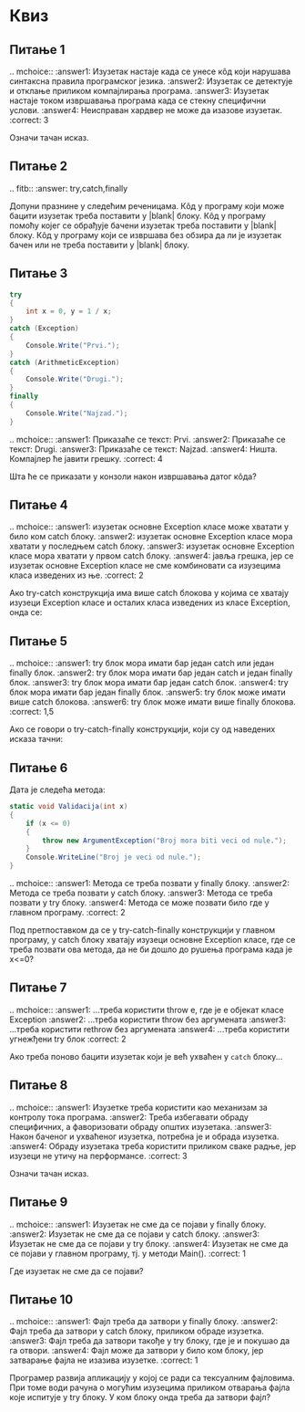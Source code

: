 # Квиз

## Питање 1

.. mchoice::
   :answer1: Изузетак настаје када се унесе кôд који нарушава синтаксна правила програмског језика.
   :answer2: Изузетак се детектује и отклање приликом компајлирања програма.
   :answer3: Изузетак настаје током извршавања програма када се стекну специфични услови.
   :answer4: Неисправан хардвер не може да изазове изузетак.
   :correct: 3

   Означи тачан исказ.

## Питање 2

.. fitb::
   :answer: try,catch,finally

   Допуни празнине у следећим реченицама. Кôд у програму који може бацити изузетак
   треба поставити у |blank| блоку. Кôд у програму помоћу којег се обрађује бачени
   изузетак треба поставити у |blank| блоку. Кôд у програму који се извршава без
   обзира да ли је изузетак бачен или не треба поставити у |blank| блоку.

## Питање 3

```cs
try
{
    int x = 0, y = 1 / x;
}
catch (Exception)
{
    Console.Write("Prvi.");
}
catch (ArithmeticException)
{
    Console.Write("Drugi.");
}
finally 
{
    Console.Write("Najzad.");
}
```

.. mchoice::
   :answer1: Приказаће се текст: Prvi.
   :answer2: Приказаће се текст: Drugi.
   :answer3: Приказаће се текст: Najzad.
   :answer4: Ништа. Компајлер ће јавити грешку.
   :correct: 4

   Шта ће се приказати у конзоли након извршавања датог кôда?

## Питање 4

.. mchoice::
   :answer1: изузетак основне Exception класе може хватати у било ком catch блоку.
   :answer2: изузетак основне Exception класе мора хватати у последњем catch блоку.
   :answer3: изузетак основне Exception класе мора хватати у првом catch блоку.
   :answer4: јавља грешка, јер се изузетак основне Exception класе не сме комбиновати са изузецима класа изведених из ње.
   :correct: 2

   Ако try-catch конструкција има више catch блокова у којима се хватају изузеци
   Exception класе и осталих класа изведених из класе Exception, онда се:

## Питање 5

.. mchoice::
   :answer1: try блок мора имати бар један catch или један finally блок.
   :answer2: try блок мора имати бар један catch и један finally блок.
   :answer3: try блок мора имати бар један catch блок.
   :answer4: try блок мора имати бар један finally блок.
   :answer5: try блок може имати више catch блокова.
   :answer6: try блок може имати више finally блокова.
   :correct: 1,5

   Ако се говори о try-catch-finally конструкцији, који су од наведених исказа тачни:

## Питање 6

Дата је следећа метода:

```cs
static void Validacija(int x)
{
    if (x <= 0)
    {
        throw new ArgumentException("Broj mora biti veci od nule.");
    }
    Console.WriteLine("Broj je veci od nule.");
}
```

.. mchoice::
   :answer1: Метода се треба позвати у finally блоку.
   :answer2: Метода се треба позвати у catch блоку.
   :answer3: Метода се треба позвати у try блоку.
   :answer4: Метода се може позвати било где у главном програму.
   :correct: 2

   Под претпоставком да се у try-catch-finally конструкцији у главном програму,
   у catch блоку хватају изузеци основне Exception класе, где се треба позвати
   ова метода, да не би дошло до рушења програма када је x<=0?

## Питање 7

.. mchoice::
   :answer1: ...треба користити throw e, где је e објекат класе Exception
   :answer2: ...треба користити throw без аргумената
   :answer3: ...треба користити rethrow без аргумената
   :answer4: ...треба користити угнежђени try блок
   :correct: 2

   Ако треба поново бацити изузетак који је већ ухваћен у `catch` блоку...

## Питање 8

.. mchoice::
   :answer1: Изузетке треба користити као механизам за контролу тока програма.
   :answer2: Треба избегавати обраду специфичних, а фаворизовати обраду општих изузетака.
   :answer3: Након баченог и ухваћеног изузетка, потребна је и обрада изузетка.
   :answer4: Обраду изузетака треба користити приликом сваке радње, јер изузеци не утичу на перформансе.
   :correct: 3

   Означи тачан исказ.

## Питање 9

.. mchoice::
   :answer1: Изузетак не сме да се појави у finally блоку.
   :answer2: Изузетак не сме да се појави у catch блоку.
   :answer3: Изузетак не сме да се појави у try блоку.
   :answer4: Изузетак не сме да се појави у главном програму, тј. у методи Main().
   :correct: 1

   Где изузетак не сме да се појави?

## Питање 10

.. mchoice::
   :answer1: Фајл треба да затвори у finally блоку.
   :answer2: Фајл треба да затвори у catch блоку, приликом обраде изузетка.
   :answer3: Фајл треба да затвори такође у try блоку, где је и покушао да га отвори.
   :answer4: Фајл може да затвори у било ком блоку, јер затварање фајла не изазива изузетке.
   :correct: 1

   Програмер развија апликацију у којој се ради са тексуалним фајловима. При томе води
   рачуна о могућим изузецима приликом отварања фајла које испитује у try блоку. У ком
   блоку онда треба да затвори фајл?
